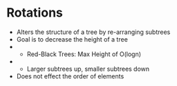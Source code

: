 # Rotations

- Alters the structure of a tree by re-arranging subtrees
- Goal is to decrease the height of a tree
- - Red-Black Trees: Max Height of O(logn)
- - Larger subtrees up, smaller subtrees down
- Does not effect the order of elements
